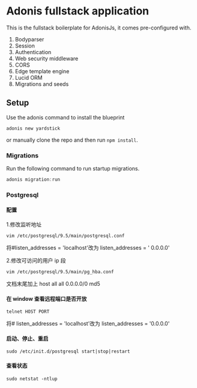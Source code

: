 # Adonis fullstack application

This is the fullstack boilerplate for AdonisJs, it comes pre-configured with.

1. Bodyparser
2. Session
3. Authentication
4. Web security middleware
5. CORS
6. Edge template engine
7. Lucid ORM
8. Migrations and seeds

## Setup

Use the adonis command to install the blueprint

```bash
adonis new yardstick
```

or manually clone the repo and then run `npm install`.

### Migrations

Run the following command to run startup migrations.

```js
adonis migration:run
```

### Postgresql

#### 配置

1.修改监听地址

```
vim /etc/postgresql/9.5/main/postgresql.conf
```

将#listen_addresses = 'localhost'改为 listen_addresses = ' 0.0.0.0'

2.修改可访问的用户 ip 段

```
vim /etc/postgresql/9.5/main/pg_hba.conf
```

文档末尾加上 host all all 0.0.0.0/0 md5

#### 在 window 查看远程端口是否开放

```
telnet HOST PORT

```

将# listen_addresses = 'localhost'改为 listen_addresses = '0.0.0.0'

#### 启动、停止、重启

```
sudo /etc/init.d/postgresql start|stop|restart
```

#### 查看状态

```
sudo netstat -ntlup

```
